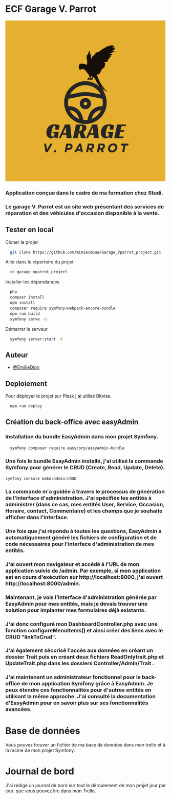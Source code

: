# ECF Garage V. Parrot

![logo garage](public/images/GarageLogo.png)

### Application conçue dans le cadre de ma formation chez Studi.

### Le garage V. Parrot est un site web présentant des services de réparation et des véhicules d'occasion disponible à la vente.

## Tester en local

Cloner le projet

```bash
  git clone https://github.com/mimiecmoua/Garage_Vparrot_project.git
```

Aller dans le répertoire du projet

```bash
  cd garage_vparrot_project
```

Installer les dépendances

```bash
  php
  compser install
  npm install
  composer require symfony/webpack-encore-bundle
  npm run build
  symfony serve -d
```

Démarrer le serveur

```bash
  symfony server:start -d
```

## Auteur

- [@EmilieDion](https://github.com/mimiecmoua/Garage_Vparrot_project.git)

## Deploiement

Pour déployer le projet sur Plesk j'ai utilisé Bitvise.

```bash
  npm run deploy
```

## Création du back-office avec easyAdmin

### Installation du bundle EasyAdmin dans mon projet Symfony.

```shell
  symfony composer require easycorp/easyadmin-bundle
```

### Une fois le bundle EsayAdmin installé, j'ai utilisé la commande Symfony pour générer le CRUD (Create, Read, Update, Delete).

```shell
symfony console make:admin:CRUD
```

### La commande m'a guidée à travers le processus de génération de l'interface d'administration. J'ai spécifiée les entités à administrer (dans ce cas, mes entités User, Service, Occasion, Horaire, contact, Commentaire) et les champs que je souhaite afficher dans l'interface.

### Une fois que j'ai répondu à toutes les questions, EasyAdmin a automatiquement généré les fichiers de configuration et de code nécessaires pour l'interface d'administration de mes entités.

### J'ai ouvert mon navigateur et accédé à l'URL de mon application suivie de /admin. Par exemple, si mon application est en cours d'exécution sur http://localhost:8000, j'ai ouvert http://localhost:8000/admin.

### Maintenant, je vois l'interface d'administration générée par EasyAdmin pour mes entités, mais je devais trouver une solution pour implanter mes formulaires déjà existants.

### J'ai donc configuré mon DashboardController.php avec une fonction configureMenuItems() et ainsi créer des liens avec le CRUD "linkToCrud".

### J'ai également sécurisé l'accès aux données en créant un dossier Trait puis en créant deux fichiers ReadOnlytrait.php et UpdateTrait.php dans les dossiers Controller/Admin/Trait .

### J'ai maintenant un administrateur fonctionnel pour le back-office de mon application Symfony grâce à EasyAdmin. Je peux étendre ces fonctionnalités pour d'autres entités en utilisant la même approche. J'ai consulté la documentation d'EasyAdmin pour en savoir plus sur ses fonctionnalités avancées.

# Base de données

Vous pouvez trouver un fichier de ma base de données dans mon trello et à la racine de mon projet Symfony.

# Journal de bord

J'ai rédigé un journal de bord sur tout le déroulement de mon projet jour par jour. que vous pouvez lire dans mon Trello.
